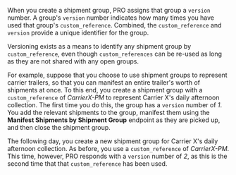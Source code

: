 When you create a shipment group, PRO assigns that group a `version` number. A group's `version` number indicates how many times you have used that group's `custom_reference`. Combined, the `custom_reference` and `version` provide a unique identifier for the group.

Versioning exists as a means to identify any shipment group by `custom_reference`, even though `custom_references` can be re-used as long as they are not shared with any open groups.

For example, suppose that you choose to use shipment groups to represent carrier trailers, so that you can manifest an entire trailer's worth of shipments at once. To this end, you create a shipment group with a `custom_reference` of _CarrierX-PM_ to represent Carrier X's daily afternoon collection. The first time you do this, the group has a `version` number of _1_. You add the relevant shipments to the group, manifest them using the **Manifest Shipments by Shipment Group** endpoint as they are picked up, and then close the shipment group.

The following day, you create a new shipment group for Carrier X's daily afternoon collection. As before, you use a `custom_reference` of _CarrierX-PM_. This time, however, PRO responds with a `version` number of _2_, as this is the second time that that `custom_reference` has been used. 
